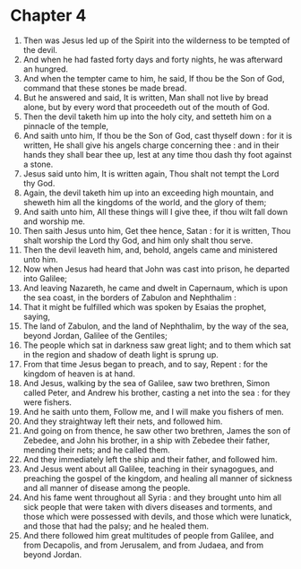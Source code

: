 # Chapter 4

1. Then was Jesus led up of the Spirit into the wilderness to be tempted of the devil.
2. And when he had fasted forty days and forty nights, he was afterward an hungred.
3. And when the tempter came to him, he said, If thou be the Son of God, command that these stones be made bread.
4. But he answered and said, It is written, Man shall not live by bread alone, but by every word that proceedeth out of the mouth of God.
5. Then the devil taketh him up into the holy city, and setteth him on a pinnacle of the temple,
6. And saith unto him, If thou be the Son of God, cast thyself down : for it is written, He shall give his angels charge concerning thee : and in their hands they shall bear thee up, lest at any time thou dash thy foot against a stone.
7. Jesus said unto him, It is written again, Thou shalt not tempt the Lord thy God.
8. Again, the devil taketh him up into an exceeding high mountain, and sheweth him all the kingdoms of the world, and the glory of them;
9. And saith unto him, All these things will I give thee, if thou wilt fall down and worship me.
10. Then saith Jesus unto him, Get thee hence, Satan : for it is written, Thou shalt worship the Lord thy God, and him only shalt thou serve.
11. Then the devil leaveth him, and, behold, angels came and ministered unto him.
12. Now when Jesus had heard that John was cast into prison, he departed into Galilee;
13. And leaving Nazareth, he came and dwelt in Capernaum, which is upon the sea coast, in the borders of Zabulon and Nephthalim :
14. That it might be fulfilled which was spoken by Esaias the prophet, saying,
15. The land of Zabulon, and the land of Nephthalim, by the way of the sea, beyond Jordan, Galilee of the Gentiles;
16. The people which sat in darkness saw great light; and to them which sat in the region and shadow of death light is sprung up.
17. From that time Jesus began to preach, and to say, Repent : for the kingdom of heaven is at hand.
18. And Jesus, walking by the sea of Galilee, saw two brethren, Simon called Peter, and Andrew his brother, casting a net into the sea : for they were fishers.
19. And he saith unto them, Follow me, and I will make you fishers of men.
20. And they straightway left their nets, and followed him.
21. And going on from thence, he saw other two brethren, James the son of Zebedee, and John his brother, in a ship with Zebedee their father, mending their nets; and he called them.
22. And they immediately left the ship and their father, and followed him.
23. And Jesus went about all Galilee, teaching in their synagogues, and preaching the gospel of the kingdom, and healing all manner of sickness and all manner of disease among the people.
24. And his fame went throughout all Syria : and they brought unto him all sick people that were taken with divers diseases and torments, and those which were possessed with devils, and those which were lunatick, and those that had the palsy; and he healed them.
25. And there followed him great multitudes of people from Galilee, and from Decapolis, and from Jerusalem, and from Judaea, and from beyond Jordan.

